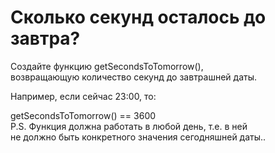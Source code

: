 # Сколько секунд осталось до завтра?   <br/>

Создайте функцию getSecondsToTomorrow(),     <br/>
возвращающую количество секунд до завтрашней даты.    <br/>

Например, если сейчас 23:00, то:    <br/>

getSecondsToTomorrow() == 3600    <br/>
P.S. Функция должна работать в любой день, т.е. в ней     <br/>
не должно быть конкретного значения сегодняшней даты..    <br/>